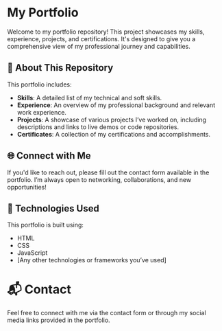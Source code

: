 # My Portfolio

Welcome to my portfolio repository! This project showcases my skills, experience, projects, and certifications. It's designed to give you a comprehensive view of my professional journey and capabilities.

## 📖 About This Repository

This portfolio includes:

- **Skills**: A detailed list of my technical and soft skills.
- **Experience**: An overview of my professional background and relevant work experience.
- **Projects**: A showcase of various projects I’ve worked on, including descriptions and links to live demos or code repositories.
- **Certificates**: A collection of my certifications and accomplishments.

## 🌐 Connect with Me

If you'd like to reach out, please fill out the contact form available in the portfolio. I’m always open to networking, collaborations, and new opportunities!

## 🚀 Technologies Used

This portfolio is built using:

- HTML
- CSS
- JavaScript
- [Any other technologies or frameworks you’ve used]

# 📬 Contact

Feel free to connect with me via the contact form or through my social media links provided in the portfolio.
